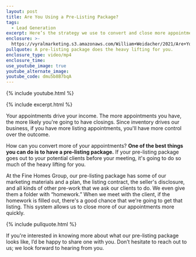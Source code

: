 ```yaml
---
layout: post
title: Are You Using a Pre-Listing Package?
tags:
  - Lead Generation
excerpt: Here’s the strategy we use to convert and close more appointments.
enclosure: >-
  https://vyralmarketing.s3.amazonaws.com/William+Weidacher/2021/Are+You+Using+a+Pre-Listing+Package_.mp4
pullquote: A pre-listing package does the heavy lifting for you.
enclosure_type: video/mp4
enclosure_time:
use_youtube_image: true
youtube_alternate_image:
youtube_code: dmu5b8B7bqA
---
```

{% include youtube.html %}

{% include excerpt.html %}

Your appointments drive your income. The more appointments you have, the more likely you're going to have closings. Since inventory drives our business, if you have more listing appointments, you'll have more control over the outcome.

How can you convert more of your appointments? **One of the best things you can do is to have a pre-listing package.** If your pre-listing package goes out to your potential clients before your meeting, it's going to do so much of the heavy lifting for you.

At the Fine Homes Group, our pre-listing package has some of our marketing materials and a plan, the listing contract, the seller's disclosure, and all kinds of other pre-work that we ask our clients to do. We even give them a folder with “homework.” When we meet with the client, if the homework is filled out, there's a good chance that we're going to get that listing. This system allows us to close more of our appointments more quickly.

{% include pullquote.html %}

If you're interested in knowing more about what our pre-listing package looks like, I’d be happy to share one with you. Don’t hesitate to reach out to us; we look forward to hearing from you.
